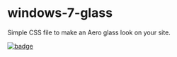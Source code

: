 # windows-7-glass
Simple CSS file to make an Aero glass look on your site.

[![badge](https://img.shields.io/badge/try%20it%20out-here-blue?style=flat-square)](secret-chest.github.io/windows-7-glass/demo.html)
